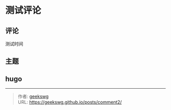 # 测试评论


<!--more-->

## 评论

测试时间

## 主题

## hugo


---

> 作者: [geekswg](https://github.com/geekswg)  
> URL: https://geekswg.github.io/posts/comment2/  

